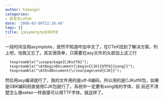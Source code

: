 ```yaml
---
author: hzmangel
categories:
- 好东东LaTeX
date: '2008-03-09T22:38:49'
tags: []
title: 让Asymotpte支持中文
---
```

一段时间没用asymptote，居然不知道咋加中文了，在CTeX找到了解决方案，列上吧，怕我又忘了。<!--more-->其实很简单，只需要在asy文件的头部加上这三行

    
    
      texpreamble("\usepackage{CJKutf8}");
      texpreamble("\AtBeginDocument{\begin{CJK}{UTF8}{song}}");
      texpreamble("\AtEndDocument{\clearpage\end{CJK}}");
    

然后用asy编译就行了，我的文件用的是utf-8编码，所以用的是CJKutf8包，如果是GBK编码则直接用CJK包就行了。系统中一定要有song啥的字体，目
前还不清楚怎么像xetex一样直接可以用TTF字体。就这样了。